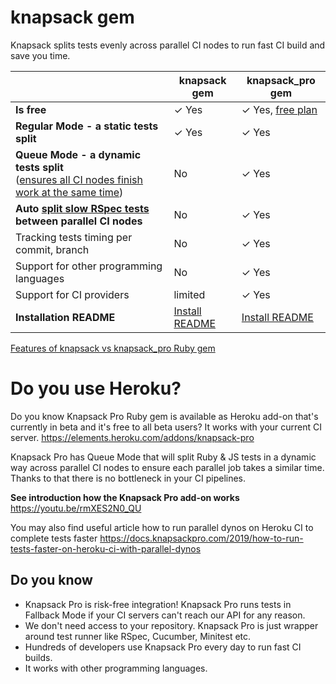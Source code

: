 # knapsack gem

Knapsack splits tests evenly across parallel CI nodes to run fast CI build and save you time.

|                                              | knapsack gem | knapsack_pro gem |
| -------------------------------------------- | ------------ | ---------------- |
| __Is free__                                  | ✓ Yes        | ✓ Yes, [free plan](https://knapsackpro.com?utm_source=github&utm_medium=readme&utm_campaign=knapsack_gem&utm_content=free_plan) |
| __Regular Mode - a static tests split__      | ✓ Yes        | ✓ Yes |
| __Queue Mode - a dynamic tests split__ <br>([ensures all CI nodes finish work at the same time](https://docs.knapsackpro.com/2020/how-to-speed-up-ruby-and-javascript-tests-with-ci-parallelisation))       | No           | ✓ Yes |
| __Auto [split slow RSpec tests](https://knapsackpro.com/faq/question/how-to-split-slow-rspec-test-files-by-test-examples-by-individual-it) between parallel CI nodes__ | No           | ✓ Yes |
| Tracking tests timing per commit, branch     | No           | ✓ Yes |
| Support for other programming languages      | No           | ✓ Yes |
| Support for CI providers                     | limited      | ✓ Yes |
| __Installation README__                      | [Install README](http://docs.knapsackpro.com/ruby/knapsack) | [Install README](https://docs.knapsackpro.com/integration/) |

[Features of knapsack vs knapsack_pro Ruby gem](https://knapsackpro.com/features/ruby_knapsack_pro_vs_knapsack?utm_source=github&utm_medium=readme&utm_campaign=knapsack_gem&utm_content=ruby_knapsack_pro_vs_knapsack)

# Do you use Heroku?

Do you know Knapsack Pro Ruby gem is available as Heroku add-on that's currently in beta and it's free to all beta users? It works with your current CI server.
https://elements.heroku.com/addons/knapsack-pro

Knapsack Pro has Queue Mode that will split Ruby & JS tests in a dynamic way across parallel CI nodes to ensure each parallel job takes a similar time. Thanks to that there is no bottleneck in your CI pipelines.

__See introduction how the Knapsack Pro add-on works__
https://youtu.be/rmXES2N0_QU

You may also find useful article how to run parallel dynos on Heroku CI to complete tests faster
https://docs.knapsackpro.com/2019/how-to-run-tests-faster-on-heroku-ci-with-parallel-dynos

## Do you know

* Knapsack Pro is risk-free integration! Knapsack Pro runs tests in Fallback Mode if your CI servers can't reach our API for any reason.
* We don't need access to your repository. Knapsack Pro is just wrapper around test runner like RSpec, Cucumber, Minitest etc.
* Hundreds of developers use Knapsack Pro every day to run fast CI builds.
* It works with other programming languages.
